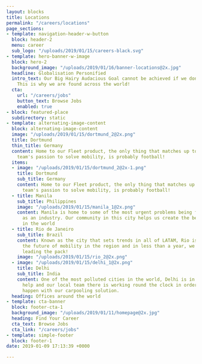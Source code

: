 ```yaml
---
layout: blocks
title: Locations
permalink: "/careers/locations"
page_sections:
- template: navigation-header-w-button
  block: header-2
  menu: career
  sub_logo: "/uploads/2019/01/15/careers-black.svg"
- template: hero-banner-w-image
  block: hero-2
  background_image: "/uploads/2019/01/16/banner-locations@2x.jpg"
  headline: Globalisation Personified
  intro_text: Our Big Hairy Audacious Goal cannot be achieved if we don't think Global.
    This is why we are found across the world!
  cta:
    url: "/careers/jobs"
    button_text: Browse Jobs
    enabled: true
- block: featured-place
  subdirectory: static
- template: alternating-image-content
  block: alternating-image-content
  image: "/uploads/2019/01/15/dortmund_2@2x.png"
  title: Dortmund
  thin_title: Germany
  content: Home to our Fleet product, the only thing that matches up to our local
    team's passion to solve mobility, is probably football!
  items:
  - image: "/uploads/2019/01/15/dortmund_2@2x-1.png"
    title: Dortmund
    sub_title: Germany
    content: Home to our Fleet product, the only thing that matches up to our local
      team's passion to solve mobility, is probably football!
  - title: Manila
    sub_title: Philippines
    image: "/uploads/2019/01/15/manila_1@2x.png"
    content: Manila is home to some of the most urgent problems being faced by mobility
      as an industry. Our community in this city helps us create the best solutions
      in the world
  - title: Rio de Janeiro
    sub_title: Brazil
    content: Known as the city that sets trends in all of LATAM, Rio is our bet on
      the future of mobility in the region and in less than a year, we're already
      leading the pack!
    image: "/uploads/2019/01/15/rio_2@2x.png"
  - image: "/uploads/2019/01/15/delhi_1@2x.png"
    title: Delhi
    sub_title: India
    content: One of the most polluted cities in the world, Delhi is in dire need of
      help and our local team there is working round the clock in order to make it
      happen with our carpooling solution.
  heading: Offices around the world
- template: cta-banner
  block: footer-cta-1
  background_image: "/uploads/2019/01/11/homepage@2x.jpg"
  heading: Find Your Career
  cta_text: Browse Jobs
  cta_link: "/careers/jobs"
- template: simple-footer
  block: footer-1
date: 2019-01-09 17:13:39 +0000

---
```

